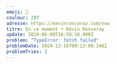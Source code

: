 ```yaml
---
emoji: 👀
couleur: 297
adresse: https://kevinronceray.com/now
titre: En ce moment • Kévin Ronceray
update: 2024-06-09T16:59:16.000Z
problem: "TypeError: fetch failed"
problemDate: 2024-12-16T09:13:00.348Z
problemTries: 2
---
```

